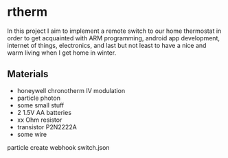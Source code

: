 # rtherm

In this project I aim to implement a remote switch to our home
thermostat in order to get acquainted with ARM programming, android
app development, internet of things, electronics, and last but not
least to have a nice and warm living when I get home in winter. 

## Materials
* honeywell chronotherm IV modulation
* particle photon
* some small stuff
 * 2 1.5V AA batteries
 * xx Ohm resistor
 * transistor P2N2222A
 * some wire


particle create webhook switch.json